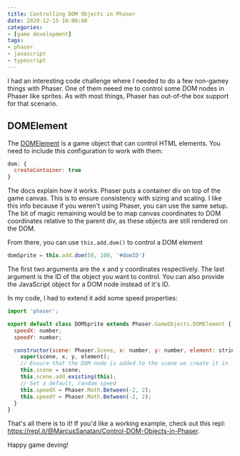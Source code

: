 ```yaml
---
title: Controlling DOM Objects in Phaser
date: 2020-12-15 10:00:00
categories:
- [game development]
tags:
- phaser
- javascript
- typescript
---
```


I had an interesting code challenge where I needed to do a few non-gamey things with Phaser. One of them neeed me to control some DOM nodes in Phaser like sprites. As with most things, Phaser has out-of-the box support for that scenario.

## DOMElement

The [DOMElement](https://photonstorm.github.io/phaser3-docs/Phaser.GameObjects.DOMElement.html) is a game object that can control HTML elements. You need to include this configuration to work with them:

```javascript
dom: {
  createContainer: true
}
```

The docs explain how it works. Phaser puts a container div on top of the game canvas. This is to ensure consistency with sizing and scaling. I like this info because if you weren't using Phaser, you can use the same setup. The bit of magic remaining would be to map canvas coordinates to DOM coordinates relative to the parent div, as these objects are still rendered on the DOM.

From there, you can use `this.add.dom()` to control a DOM element

```javascript
domSprite = this.add.dom(50, 100, '#domID')
```

The first two arguments are the x and y coordinates respectively. The last argument is the ID of the object you want to control. You can also provide the JavaScript object for a DOM node instead of it's ID.

In my code, I had to extend it add some speed properties:

```javascript
import 'phaser';

export default class DOMSprite extends Phaser.GameObjects.DOMElement {
  speedX: number;
  speedY: number;

  constructor(scene: Phaser.Scene, x: number, y: number, element: string) {
    super(scene, x, y, element);
    // Ensure that the DOM node is added to the scene we create it in
    this.scene = scene;
    this.scene.add.existing(this);
    // Set a default, random speed
    this.speedX = Phaser.Math.Between(-2, 2);
    this.speedY = Phaser.Math.Between(-2, 2);
  }
}
```

That's all there is to it! If you'd like a working example, check out this repl: <https://repl.it/@MarcusSanatan/Control-DOM-Objects-in-Phaser>.

Happy game deving!
